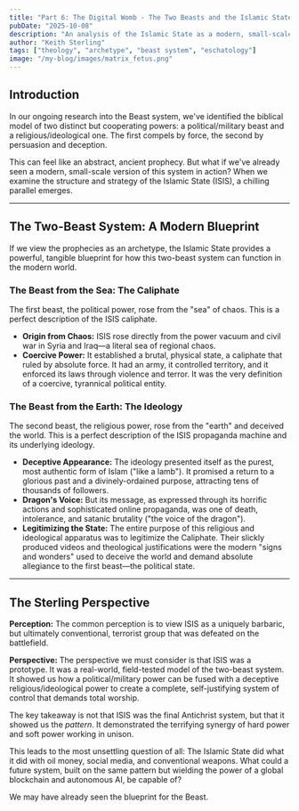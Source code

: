 ```yaml
---
title: "Part 6: The Digital Womb - The Two Beasts and the Islamic State"
pubDate: "2025-10-08"
description: "An analysis of the Islamic State as a modern, small-scale archetype of the two-beast system described in Revelation, combining political and religious power."
author: "Keith Sterling"
tags: ["theology", "archetype", "beast system", "eschatology"]
image: "/my-blog/images/matrix_fetus.png"
---
```


## Introduction

In our ongoing research into the Beast system, we've identified the biblical model of two distinct but cooperating powers: a political/military beast and a religious/ideological one. The first compels by force, the second by persuasion and deception.

This can feel like an abstract, ancient prophecy. But what if we've already seen a modern, small-scale version of this system in action? When we examine the structure and strategy of the Islamic State (ISIS), a chilling parallel emerges.

---

## The Two-Beast System: A Modern Blueprint

If we view the prophecies as an archetype, the Islamic State provides a powerful, tangible blueprint for how this two-beast system can function in the modern world.

### The Beast from the Sea: The Caliphate

The first beast, the political power, rose from the "sea" of chaos. This is a perfect description of the ISIS caliphate.

*   **Origin from Chaos:** ISIS rose directly from the power vacuum and civil war in Syria and Iraq—a literal sea of regional chaos.
*   **Coercive Power:** It established a brutal, physical state, a caliphate that ruled by absolute force. It had an army, it controlled territory, and it enforced its laws through violence and terror. It was the very definition of a coercive, tyrannical political entity.

### The Beast from the Earth: The Ideology

The second beast, the religious power, rose from the "earth" and deceived the world. This is a perfect description of the ISIS propaganda machine and its underlying ideology.

*   **Deceptive Appearance:** The ideology presented itself as the purest, most authentic form of Islam ("like a lamb"). It promised a return to a glorious past and a divinely-ordained purpose, attracting tens of thousands of followers.
*   **Dragon's Voice:** But its message, as expressed through its horrific actions and sophisticated online propaganda, was one of death, intolerance, and satanic brutality ("the voice of the dragon").
*   **Legitimizing the State:** The entire purpose of this religious and ideological apparatus was to legitimize the Caliphate. Their slickly produced videos and theological justifications were the modern "signs and wonders" used to deceive the world and demand absolute allegiance to the first beast—the political state.

---

## The Sterling Perspective

**Perception:** The common perception is to view ISIS as a uniquely barbaric, but ultimately conventional, terrorist group that was defeated on the battlefield.

**Perspective:** The perspective we must consider is that ISIS was a prototype. It was a real-world, field-tested model of the two-beast system. It showed us how a political/military power can be fused with a deceptive religious/ideological power to create a complete, self-justifying system of control that demands total worship.

The key takeaway is not that ISIS was the final Antichrist system, but that it showed us the *pattern*. It demonstrated the terrifying synergy of hard power and soft power working in unison.

This leads to the most unsettling question of all: The Islamic State did what it did with oil money, social media, and conventional weapons. What could a future system, built on the same pattern but wielding the power of a global blockchain and autonomous AI, be capable of?

We may have already seen the blueprint for the Beast.
